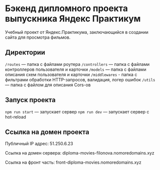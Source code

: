 # Бэкенд дипломного проекта выпускника Яндекс Практикум
Учебный проект от Яндекс.Практикума, заключающийся в создании сайта для просмотра фильмов. 
## Директории
`/routes` — папка с файлами роутера
`/controllers` — папка с файлами контроллеров пользователя и карточки
`/models` — папка с файлами описания схем пользователя и карточки
`/middlewares` - папка с фильтрами обработки HTTP-запросов, валидация, логер ошибок
`/utils` — папка с файлом для описания Cors-ов

## Запуск проекта
`npm run start` — запускает сервер
`npm run dev` — запускает сервер с hot-reload

## Ссылка на домен проекта
Публичный IP адрес: 51.250.6.23

Ссылка на домен сервера: diploma-movies-filonova.nomoredomains.xyz

Ссылка на фронт часть: front-diploma-movies.nomoredomains.xyz
